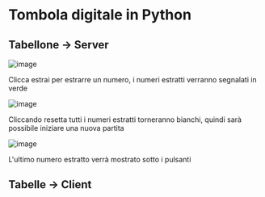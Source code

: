 # Tombola digitale in Python 

## Tabellone -> Server
![image](https://github.com/CursedRicky/pyTombola/assets/78096957/4cad287a-25f7-4ef6-91c3-025b6d3d6227)

Clicca estrai per estrarre un numero, i numeri estratti verranno segnalati in verde

![image](https://github.com/CursedRicky/pyTombola/assets/78096957/5a0da94f-2f7d-41c4-b8bc-faac78b25762)

Cliccando resetta tutti i numeri estratti torneranno bianchi, quindi sarà possibile iniziare una nuova partita

![image](https://github.com/CursedRicky/pyTombola/assets/78096957/57b1463e-3d94-4254-92bc-a1195d078fa9)

L'ultimo numero estratto verrà mostrato sotto i pulsanti

## Tabelle -> Client

